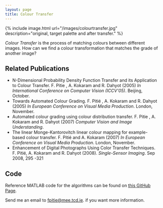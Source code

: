 ```yaml
---
layout: page
title: Colour Transfer
---
```


{% include image.html url="/images/colourtransfer.jpg" description="original, target palette and after transfer." %}

<p class="message">
<em>Colour Transfer</em> is the process of matching colours between different images. How can we find a colour transformation that matches the grade of another image?
</p>


## Related Publications

* N-Dimensional Probability Density Function Transfer and its
Application to Colour Transfer. F. Pitie , A. Kokaram and R. Dahyot
(2005) *In International Conference on Computer Vision (ICCV'05)*. Beijing,
October.
* Towards Automated Colour Grading. F. Pitié , A. Kokaram and
R. Dahyot (2005) *In European Conference on Visual Media
Production*. London, November.
* Automated colour grading using colour distribution transfer.
F. Pitie , A. Kokaram and R. Dahyot (2007) *Computer Vision and Image
Understanding*.
* The linear Monge-Kantorovitch linear colour mapping for
example-based colour transfer. F. Pitié and A. Kokaram (2007) *In European Conference on Visual Media Production*. London, November.
* Enhancement of Digital Photographs Using Color Transfer Techniques.
F. Pitié, A. Kokaram and R. Dahyot (2008). *Single-Sensor Imaging*. Sep 2008,
295 -321


## Code
Reference MATLAB code for the algorithms can be found on [this GitHub Page](https://github.com/frcs/colour-transfer).

Send me an email to <fpitie@mee.tcd.ie>.  if you want more information.


